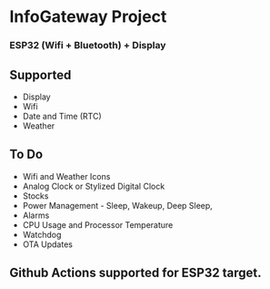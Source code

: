 # InfoGateway Project
### ESP32 (Wifi + Bluetooth) + Display
## Supported
* Display
* Wifi
* Date and Time (RTC)
* Weather

## To Do
* Wifi and Weather Icons
* Analog Clock or Stylized Digital Clock
* Stocks
* Power Management - Sleep, Wakeup, Deep Sleep,
* Alarms
* CPU Usage and Processor Temperature
* Watchdog
* OTA Updates

## Github Actions supported for ESP32 target.